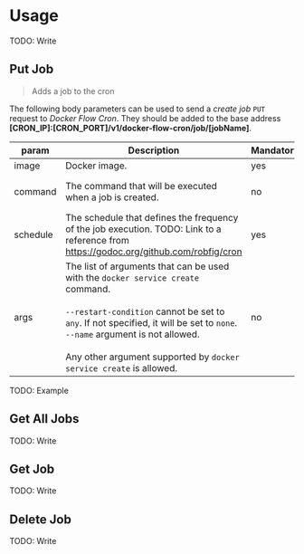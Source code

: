 # Usage

TODO: Write

## Put Job

> Adds a job to the cron

The following body parameters can be used to send a *create job* `PUT` request to *Docker Flow Cron*. They should be added to the base address **[CRON_IP]:[CRON_PORT]/v1/docker-flow-cron/job/[jobName]**.

|param           |Description                                                        |Mandatory|Example  |
|----------------|-------------------------------------------------------------------|---------|---------|
|image           |Docker image.                                                      |yes      |alpine   |
|command         |The command that will be executed when a job is created.           |no       |echo "hello World"|
|schedule        |The schedule that defines the frequency of the job execution. TODO: Link to a reference from https://godoc.org/github.com/robfig/cron|yes|@every 15s|
|args            |The list of arguments that can be used with the `docker service create` command.<br><br>`--restart-condition` cannot be set to `any`. If not specified, it will be set to `none`.<br>`--name` argument is not allowed.<br><br>Any other argument supported by `docker service create` is allowed.|no|TODO|

TODO: Example

## Get All Jobs

TODO: Write

## Get Job

TODO: Write

## Delete Job

TODO: Write
